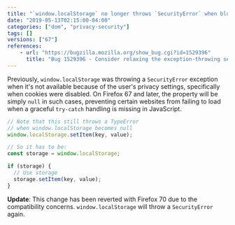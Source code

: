 ```yaml
---
title: "`window.localStorage` no longer throws `SecurityError` when blocked due to privacy settings"
date: "2019-05-13T02:15:00-04:00"
categories: ["dom", "privacy-security"]
tags: []
versions: ["67"]
references:
    - url: "https://bugzilla.mozilla.org/show_bug.cgi?id=1529396"
      title: "Bug 1529396 - Consider relaxing the exception-throwing semantics of window.localStorage when a privacy check fails"
---
```

Previously, `window.localStorage` was throwing a `SecurityError` exception when it's not available because of the user's privacy settings, specifically when cookies were disabled. On Firefox 67 and later, the property will be simply `null` in such cases, preventing certain websites from failing to load when a graceful `try-catch` handling is missing in JavaScript.

```js
// Note that this still throws a TypeError
// when window.localStorage becomes null
window.localStorage.setItem(key, value);

// So it has to be:
const storage = window.localStorage;

if (storage) {
  // Use storage
  storage.setItem(key, value);
}
```

**Update**: This change has been reverted with Firefox 70 due to the compatibility concerns. `window.localStorage` will throw a `SecurityError` again.
